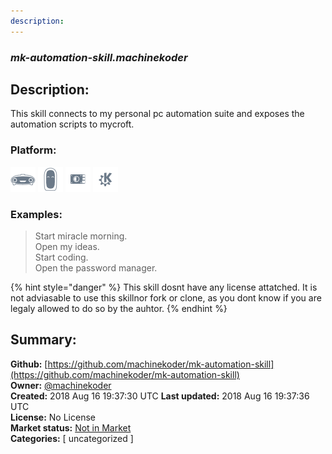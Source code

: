 ```yaml
---
description: 
---
```


### _mk-automation-skill.machinekoder_  
## Description:  
This skill connects to my personal pc automation suite and exposes the automation scripts to mycroft.  
  
### Platform:  
 ![Mark I](../.gitbook/assets/mark-1-icon.png)  ![Mark II](../.gitbook/assets/mark-2-icon.png)  ![Picroft](../.gitbook/assets/picroft-icon.png)  ![plasmoid](../.gitbook/assets/kde.png)   
### Examples:  
> Start miracle morning.  
> Open my ideas.  
> Start coding.  
> Open the password manager.  
  
{% hint style="danger" %}
This skill dosnt have any license attatched. It is not adviasable to use this skillnor fork or clone, as you dont know if you are legaly allowed to do so by the auhtor.
{% endhint %}
  
## Summary:  
**Github:** [https://github.com/machinekoder/mk-automation-skill](https://github.com/machinekoder/mk-automation-skill)  
**Owner:** [@machinekoder](https://github.com/machinekoder)  
**Created:** 2018 Aug 16 19:37:30 UTC  **Last updated:** 2018 Aug 16 19:37:36 UTC  
**License:** No License  
**Market status:** [Not in Market](https://market.mycroft.ai/skill/)  
**Categories:** [ uncategorized ]   
